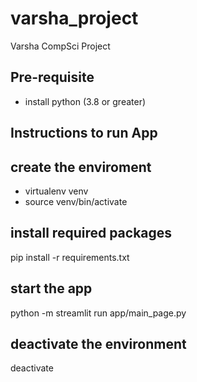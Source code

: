 # varsha_project
Varsha CompSci Project


## Pre-requisite
* install python (3.8 or greater)

## Instructions to run App

## create the enviroment 
* virtualenv venv
* source venv/bin/activate

## install required packages
pip install -r requirements.txt

## start the app
python -m streamlit run app/main_page.py

## deactivate the environment
deactivate
